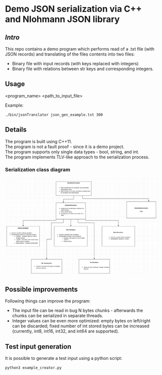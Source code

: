 # Demo JSON serialization via C++ and Nlohmann JSON library
## _Intro_
This repo contains a demo program which performs read of a .txt file
(with JSON records) and translating of the files contents into two files:
 - Binary file with input records (with keys replaced with integers)  
 - Binary file with relations between str keys and corresponding integers.  


## Usage

<program_name> <path_to_input_file> <optional-maxline-to-read-size>

Example:
```
./bin/jsonTranslator json_gen_example.txt 300
```
## Details
The program is built using C++11.  
The program is not a fault proof - since it is a demo project.  
The program supports only single data types - bool, string, and int.  
The program implements TLV-like approach to the serialization process.  

### Serialization class diagram
![Alt text](Docs/Class_diagram.png?raw=true "Diagram")


## Possible improvements
Following things can improve the program:
- The input file can be read in bug N bytes chunks - afterwards the chunks can be serialized in separate threads.
- Integer values can be even more optimized: empty bytes on left/right can be discarded; fixed number of int stored bytes can be increased 
(currently, int8, int16, int32, and int64 are supported).

## Test input generation
It is possible to generate a test input using a python script:  
```
python3 example_creator.py
```
